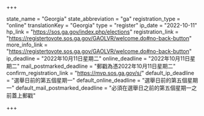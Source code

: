 +++

state_name = "Georgia"
state_abbreviation = "ga"
registration_type = "online"
translationKey = "Georgia"
type = "register"
ip_date = "2022-10-11"
hp_link = "https://sos.ga.gov/index.php/elections"
registration_link = "https://registertovote.sos.ga.gov/GAOLVR/welcome.do#no-back-button"
more_info_link = "https://registertovote.sos.ga.gov/GAOLVR/welcome.do#no-back-button"
ip_deadline = "2022年10月11日星期二"
online_deadline = "2022年10月11日星期二"
mail_postmarked_deadline = "郵戳為憑2022年10月11日星期二"
confirm_registration_link = "https://mvp.sos.ga.gov/s/"
default_ip_deadline = "選舉日前的第五個星期一"
default_online_deadline = "選舉日前的第五個星期一"
default_mail_postmarked_deadline = "必須在選舉日之前的第五個星期一之前蓋上郵戳"

+++